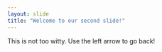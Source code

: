 ```yaml
---
layout: slide
title: "Welcome to our second slide!"
---
```

This is not too witty.
Use the left arrow to go back!